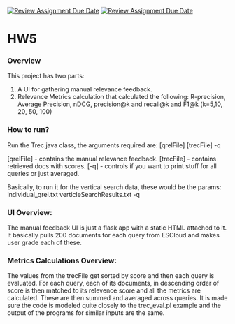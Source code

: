 [![Review Assignment Due Date](https://classroom.github.com/assets/deadline-readme-button-24ddc0f5d75046c5622901739e7c5dd533143b0c8e959d652212380cedb1ea36.svg)](https://classroom.github.com/a/yjblvSPs)
[![Review Assignment Due Date](https://classroom.github.com/assets/deadline-readme-button-8d59dc4de5201274e310e4c54b9627a8934c3b88527886e3b421487c677d23eb.svg)](https://classroom.github.com/a/yjblvSPs)
# HW5


### Overview
This project has two parts: 
1) A UI for gathering manual relevance feedback. 
2) Relevance Metrics calculation that calculated the following:  R-precision, Average Precision, nDCG, precision@k and recall@k and F1@k (k=5,10, 20, 50, 100)

### How to run?
Run the Trec.java class, the arguments required are:
[qrelFile] [trecFile] -q

[qrelFile] - contains the manual relevance feedback.
[trecFile] - contains retrieved docs with scores.
[-q] - controls if you want to print stuff for all queries or just averaged.

Basically, to run it for the vertical search data, these would be the params:
individual_qrel.txt verticleSearchResults.txt -q
### UI Overview:
The manual feedback UI is just a flask app with a static HTML attached to it. It basically pulls 200 documents for each query from ESCloud and makes user grade each of these.

### Metrics Calculations Overview:
The values from the trecFile get sorted by score and then each query is evaluated. For each query, each of its documents, in descending order of score is then matched to its relevence score and all the metrics are calculated. These are then 
summed and averaged across queries.
It is made sure the code is modeled quite closely to the trec_eval.pl example and the output of the programs for similar inputs are the same.

